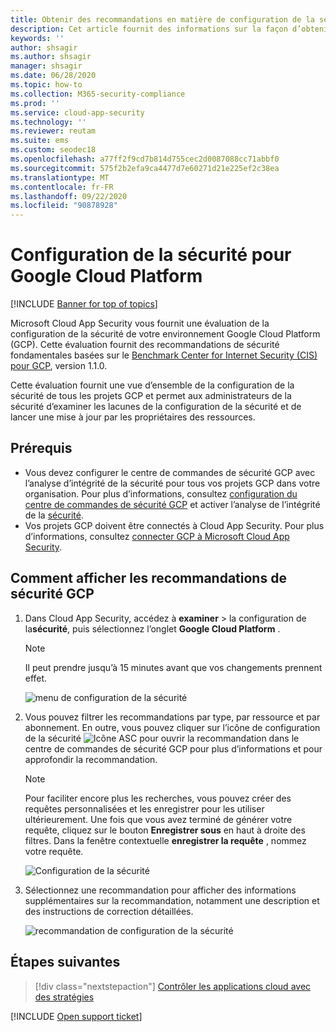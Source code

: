 ```yaml
---
title: Obtenir des recommandations en matière de configuration de la sécurité pour GCP
description: Cet article fournit des informations sur la façon d’obtenir des recommandations en matière de configuration de la sécurité dans Cloud App Security en s’intégrant à Google Cloud Platform.
keywords: ''
author: shsagir
ms.author: shsagir
manager: shsagir
ms.date: 06/28/2020
ms.topic: how-to
ms.collection: M365-security-compliance
ms.prod: ''
ms.service: cloud-app-security
ms.technology: ''
ms.reviewer: reutam
ms.suite: ems
ms.custom: seodec18
ms.openlocfilehash: a77ff2f9cd7b814d755cec2d0087088cc71abbf0
ms.sourcegitcommit: 575f2b2efa9ca4477d7e60271d21e225ef2c38ea
ms.translationtype: MT
ms.contentlocale: fr-FR
ms.lasthandoff: 09/22/2020
ms.locfileid: "90878928"
---
```

# <a name="security-configuration-for-google-cloud-platform"></a>Configuration de la sécurité pour Google Cloud Platform

[!INCLUDE [Banner for top of topics](includes/banner.md)]

Microsoft Cloud App Security vous fournit une évaluation de la configuration de la sécurité de votre environnement Google Cloud Platform (GCP). Cette évaluation fournit des recommandations de sécurité fondamentales basées sur le [Benchmark Center for Internet Security (CIS) pour GCP](https://www.cisecurity.org/benchmark/google_cloud_computing_platform/), version 1.1.0.

Cette évaluation fournit une vue d’ensemble de la configuration de la sécurité de tous les projets GCP et permet aux administrateurs de la sécurité d’examiner les lacunes de la configuration de la sécurité et de lancer une mise à jour par les propriétaires des ressources.

## <a name="prerequisites"></a>Prérequis

- Vous devez configurer le centre de commandes de sécurité GCP avec l’analyse d’intégrité de la sécurité pour tous vos projets GCP dans votre organisation. Pour plus d’informations, consultez [configuration du centre de commandes de sécurité GCP](https://cloud.google.com/security-command-center/docs/quickstart-scc-setup) et activer l’analyse de l’intégrité de la [sécurité](https://cloud.google.com/security-command-center/docs/how-to-use-security-health-analytics).
- Vos projets GCP doivent être connectés à Cloud App Security. Pour plus d’informations, consultez [connecter GCP à Microsoft Cloud App Security](connect-google-gcp-to-microsoft-cloud-app-security.md).

## <a name="how-to-view-gcp-security-recommendations"></a>Comment afficher les recommandations de sécurité GCP

1. Dans Cloud App Security, accédez à **examiner**  >  la configuration de la**sécurité**, puis sélectionnez l’onglet **Google Cloud Platform** .

    > [!NOTE]
    > Il peut prendre jusqu’à 15 minutes avant que vos changements prennent effet.

    ![menu de configuration de la sécurité](media/security-configuration-menu.png)

1. Vous pouvez filtrer les recommandations par type, par ressource et par abonnement. En outre, vous pouvez cliquer sur l’icône de configuration de la sécurité ![Icône ASC](media/asc-icon.png) pour ouvrir la recommandation dans le centre de commandes de sécurité GCP pour plus d’informations et pour approfondir la recommandation.

    > [!NOTE]
    > Pour faciliter encore plus les recherches, vous pouvez créer des requêtes personnalisées et les enregistrer pour les utiliser ultérieurement. Une fois que vous avez terminé de générer votre requête, cliquez sur le bouton **Enregistrer sous** en haut à droite des filtres. Dans la fenêtre contextuelle **enregistrer la requête** , nommez votre requête.

    ![Configuration de la sécurité](media/security-configuration-gcp.png)

1. Sélectionnez une recommandation pour afficher des informations supplémentaires sur la recommandation, notamment une description et des instructions de correction détaillées.

    ![recommandation de configuration de la sécurité](media/security-configuration-gcp-details.png)

## <a name="next-steps"></a>Étapes suivantes

> [!div class="nextstepaction"]
> [Contrôler les applications cloud avec des stratégies](control-cloud-apps-with-policies.md)

[!INCLUDE [Open support ticket](includes/support.md)]
